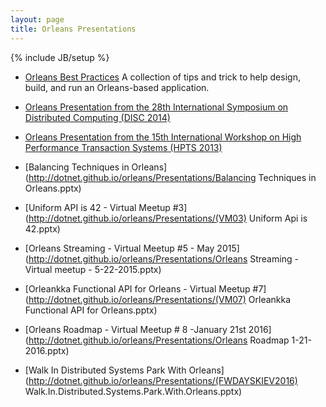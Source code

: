 ```yaml
---
layout: page
title: Orleans Presentations
---
```

{% include JB/setup %}

* [Orleans Best Practices](http://research.microsoft.com/apps/pubs/default.aspx?id=244727) A collection of tips and trick to help design, build, and run an Orleans-based application.

* [Orleans Presentation from the 28th International Symposium on Distributed Computing (DISC 2014)](http://research.microsoft.com/en-US/people/philbe/disckeyotephilbefinal.pdf)

* [Orleans Presentation from the 15th International Workshop on High Performance Transaction Systems (HPTS 2013)](http://www.hpts.ws/papers/2013/Bykov.pdf)

* [Balancing Techniques in Orleans](http://dotnet.github.io/orleans/Presentations/Balancing Techniques in Orleans.pptx)

* [Uniform API is 42 - Virtual Meetup #3](http://dotnet.github.io/orleans/Presentations/(VM03) Uniform Api is 42.pptx)

* [Orleans Streaming - Virtual Meetup #5 - May 2015](http://dotnet.github.io/orleans/Presentations/Orleans Streaming - Virtual meetup - 5-22-2015.pptx)

* [Orleankka Functional API for Orleans - Virtual Meetup #7](http://dotnet.github.io/orleans/Presentations/(VM07) Orleankka Functional API for Orleans.pptx)

* [Orleans Roadmap - Virtual Meetup # 8 -January 21st 2016](http://dotnet.github.io/orleans/Presentations/Orleans Roadmap 1-21-2016.pptx)

* [Walk In Distributed Systems Park With Orleans](http://dotnet.github.io/orleans/Presentations/(FWDAYSKIEV2016) Walk.In.Distributed.Systems.Park.With.Orleans.pptx)
